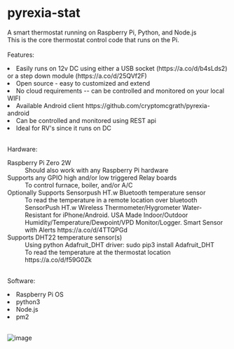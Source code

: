 # pyrexia-stat

A smart thermostat running on Raspberry Pi, Python, and Node.js<br>
This is the core thermostat control code that runs on the Pi.<br><br>
Features:
<li>Easily runs on 12v DC using either a USB socket (https://a.co/d/b4sLds2) or a step down module (https://a.co/d/25QVf2F)</li>
<li>Open source - easy to customized and extend</li>
<li>No cloud requirements -- can be controlled and monitored on your local WIFI</li>
<li>Available Android client https://github.com/cryptomcgrath/pyrexia-android</li>
<li>Can be controlled and monitored using REST api</li>
<li>Ideal for RV's since it runs on DC</li>
<br>
<p>Hardware:</p>
<dl>
<dt>Raspberry Pi Zero 2W</dt>
<dd>Should also work with any Raspberry Pi hardware</dd>
<dt>Supports any GPIO high and/or low triggered Relay boards</dt>
<dd>To control furnace, boiler, and/or A/C
<dt>Optionally Supports Sensorpush HT.w Bluetooth temperature sensor</dt>
<dd>To read the temperature in a remote location over bluetooth</dd>
<dd>SensorPush HT.w Wireless Thermometer/Hygrometer Water-Resistant for iPhone/Android. USA Made Indoor/Outdoor Humidity/Temperature/Dewpoint/VPD Monitor/Logger. Smart Sensor with Alerts https://a.co/d/4TTQPGd</dd>
<dt>Supports DHT22 temperature sensor(s)</dt>
<dd>Using python Adafruit_DHT driver:  sudo pip3 install Adafruit_DHT</dd>
<dd>To read the temperature at the thermostat location https://a.co/d/f59G0Zk</dd>

<br>
<p>Software:</p>
  <li>Raspberry Pi OS</li>
<li>python3</li>
<li>Node.js</li>
<li>pm2</li>
<br>
  
![image](https://user-images.githubusercontent.com/5443337/192160872-86081805-009f-4953-9ad2-d1d7d47415e3.png)
